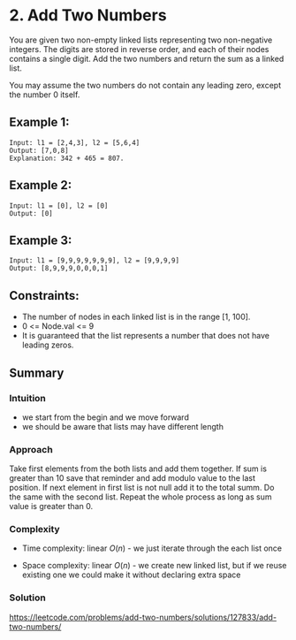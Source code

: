 # 2. Add Two Numbers

You are given two non-empty linked lists representing two non-negative integers. The digits are stored in reverse order, and each of their nodes contains a single digit. Add the two numbers and return the sum as a linked list.

You may assume the two numbers do not contain any leading zero, except the number 0 itself.

## Example 1:

    Input: l1 = [2,4,3], l2 = [5,6,4]
    Output: [7,0,8]
    Explanation: 342 + 465 = 807.

## Example 2:

    Input: l1 = [0], l2 = [0]
    Output: [0]

## Example 3:

    Input: l1 = [9,9,9,9,9,9,9], l2 = [9,9,9,9]
    Output: [8,9,9,9,0,0,0,1]
 
## Constraints:

* The number of nodes in each linked list is in the range [1, 100].
* 0 <= Node.val <= 9
* It is guaranteed that the list represents a number that does not have leading zeros.

## Summary

### Intuition

- we start from the begin and we move forward
- we should be aware that lists may have different length

### Approach

Take first elements from the both lists and add them together. If sum is greater than 10 save that reminder and add modulo value to the last position.
If next element in first list is not null add it to the total summ. Do the same with the second list. Repeat the whole process as long as sum value is greater than 0.

### Complexity
- Time complexity: linear $O(n)$ - we just iterate through the each list once

- Space complexity: linear $O(n)$ - we create new linked list, but if we reuse existing one we could make it without declaring extra space

### Solution

https://leetcode.com/problems/add-two-numbers/solutions/127833/add-two-numbers/
